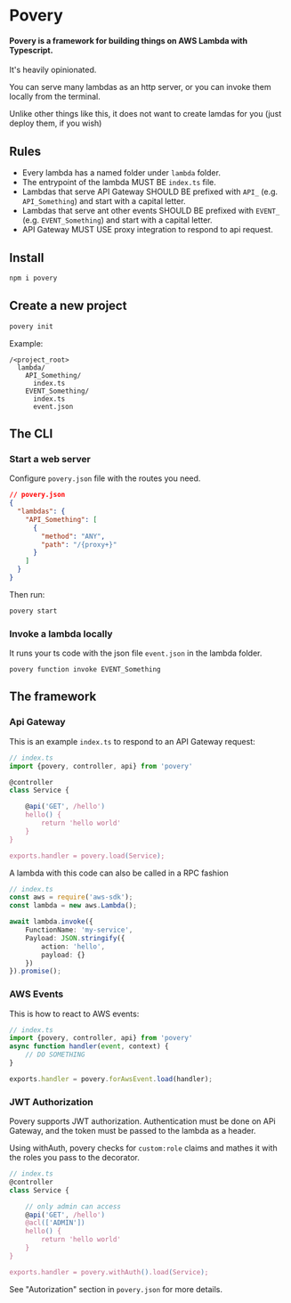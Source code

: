 
# Povery

#### Povery is a framework for building things on AWS Lambda with Typescript.

It's heavily opinionated.

You can serve many lambdas as an http server, or you can invoke them locally from the terminal. 

Unlike other things like this, it does not want to create lamdas for you (just deploy them, if you wish)

## Rules

- Every lambda has a named folder under `lambda` folder. 
- The entrypoint of the lambda MUST BE `index.ts` file.
- Lambdas that serve API Gateway SHOULD BE prefixed with `API_` (e.g. `API_Something`) and start with a capital letter.
- Lambdas that serve ant other events SHOULD BE prefixed with `EVENT_` (e.g. `EVENT_Something`) and start with a capital letter.
- API Gateway MUST USE proxy integration to respond to api request.

## Install

```bash
npm i povery
```

## Create a new project

```bash
povery init
```



Example:
```
/<project_root>
  lambda/
    API_Something/
      index.ts
    EVENT_Something/
      index.ts
      event.json
```

## The CLI

### Start a web server 
Configure `povery.json` file with the routes you need. 
```json
// povery.json
{
  "lambdas": {
    "API_Something": [
      {
        "method": "ANY",
        "path": "/{proxy+}"
      }
    ]
  }
}

```
Then run:
```bash
povery start
```

### Invoke a lambda locally
It runs your ts code with the json file `event.json` in the lambda folder.
```
povery function invoke EVENT_Something
```

## The framework

### Api Gateway 
This is an example `index.ts` to respond to an API Gateway request:
```typescript
// index.ts
import {povery, controller, api} from 'povery'

@controller
class Service {

    @api('GET', /hello')
    hello() {
        return 'hello world'
    }
}

exports.handler = povery.load(Service);
```
A lambda with this code can also be called in a RPC fashion

```typescript
// index.ts
const aws = require('aws-sdk');
const lambda = new aws.Lambda();

await lambda.invoke({
    FunctionName: 'my-service',
    Payload: JSON.stringify({
        action: 'hello',
        payload: {}
    })
}).promise();
```

### AWS Events
This is how to react to AWS events:
```typescript
// index.ts
import {povery, controller, api} from 'povery'
async function handler(event, context) {
    // DO SOMETHING
}

exports.handler = povery.forAwsEvent.load(handler);
```

### JWT Authorization

Povery supports JWT authorization. Authentication must be done on APi Gateway, and the token must be passed to the lambda as a header.


Using withAuth, povery checks for `custom:role` claims and mathes it with the roles you pass to the decorator.

```typescript
// index.ts
@controller
class Service {

    // only admin can access
    @api('GET', /hello')
    @acl(['ADMIN'])
    hello() {
        return 'hello world'
    }
}

exports.handler = povery.withAuth().load(Service);
```

See "Autorization" section in `povery.json` for more details.
